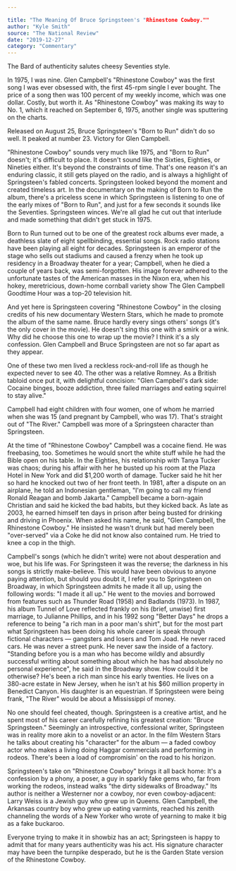 ```yaml
---

title: "The Meaning Of Bruce Springsteen's "Rhinestone Cowboy.""
author: "Kyle Smith"
source: "The National Review"
date: "2019-12-27"
category: "Commentary"
---
```


The Bard of authenticity salutes cheesy Seventies style.

In 1975, I was nine. Glen Campbell's "Rhinestone Cowboy" was the first song I was ever obsessed with, the first 45-rpm single I ever bought. The price of a song then was 100 percent of my weekly income, which was one dollar. Costly, but worth it. As "Rhinestone Cowboy" was making its way to No. 1, which it reached on September 6, 1975, another single was sputtering on the charts.

Released on August 25, Bruce Springsteen's "Born to Run" didn't do so well. It peaked at number 23. Victory for Glen Campbell.

"Rhinestone Cowboy" sounds very much like 1975, and "Born to Run" doesn't; it's difficult to place. It doesn't sound like the Sixties, Eighties, or Nineties either. It's beyond the constraints of time. That's one reason it's an enduring classic, it still gets played on the radio, and is always a highlight of Springsteen's fabled concerts. Springsteen looked beyond the moment and created timeless art. In the documentary on the making of Born to Run the album, there's a priceless scene in which Springsteen is listening to one of the early mixes of "Born to Run", and just for a few seconds it sounds like the Seventies. Springsteen winces. We're all glad he cut out that interlude and made something that didn't get stuck in 1975.

Born to Run turned out to be one of the greatest rock albums ever made, a deathless slate of eight spellbinding, essential songs. Rock radio stations have been playing all eight for decades. Springsteen is an emperor of the stage who sells out stadiums and caused a frenzy when he took up residency in a Broadway theater for a year; Campbell, when he died a couple of years back, was semi-forgotten. His image forever adhered to the unfortunate tastes of the American masses in the Nixon era, when his hokey, meretricious, down-home cornball variety show The Glen Campbell Goodtime Hour was a top-20 television hit.

And yet here is Springsteen covering "Rhinestone Cowboy" in the closing credits of his new documentary Western Stars, which he made to promote the album of the same name. Bruce hardly every sings others' songs (it's the only cover in the movie). He doesn't sing this one with a smirk or a wink. Why did he choose this one to wrap up the movie? I think it's a sly confession. Glen Campbell and Bruce Springsteen are not so far apart as they appear.

One of these two men lived a reckless rock-and-roll life as though he expected never to see 40. The other was a relative Romney. As a British tabloid once put it, with delightful concision: "Glen Campbell's dark side: Cocaine binges, booze addiction, three failed marriages and eating squirrel to stay alive."

Campbell had eight children with four women, one of whom he married when she was 15 (and pregnant by Campbell, who was 17). That's straight out of "The River." Campbell was more of a Springsteen character than Springsteen.

At the time of "Rhinestone Cowboy" Campbell was a cocaine fiend. He was freebasing, too. Sometimes he would snort the white stuff while he had the Bible open on his table. In the Eighties, his relationship with Tanya Tucker was chaos; during his affair with her he busted up his room at the Plaza Hotel in New York and did $1,200 worth of damage. Tucker said he hit her so hard he knocked out two of her front teeth. In 1981, after a dispute on an airplane, he told an Indonesian gentleman, "I'm going to call my friend Ronald Reagan and bomb Jakarta." Campbell became a born-again Christian and said he kicked the bad habits, but they kicked back. As late as 2003, he earned himself ten days in prison after being busted for drinking and driving in Phoenix. When asked his name, he said, "Glen Campbell, the Rhinestone Cowboy." He insisted he wasn't drunk but had merely been "over-served" via a Coke he did not know also contained rum. He tried to knee a cop in the thigh.

Campbell's songs (which he didn't write) were not about desperation and woe, but his life was. For Springsteen it was the reverse; the darkness in his songs is strictly make-believe. This would have been obvious to anyone paying attention, but should you doubt it, I refer you to Springsteen on Broadway, in which Springsteen admits he made it all up, using the following words: "I made it all up." He went to the movies and borrowed from features such as Thunder Road (1958) and Badlands (1973). In 1987, his album Tunnel of Love reflected frankly on his (brief, unwise) first marriage, to Julianne Phillips, and in his 1992 song "Better Days" he drops a reference to being "a rich man in a poor man's shirt", but for the most part what Springsteen has been doing his whole career is speak through fictional characters — gangsters and losers and Tom Joad. He never raced cars. He was never a street punk. He never saw the inside of a factory. "Standing before you is a man who has become wildly and absurdly successful writing about something about which he has had absolutely no personal experience", he said in the Broadway show. How could it be otherwise? He's been a rich man since his early twenties. He lives on a 380-acre estate in New Jersey, when he isn't at his $60 million property in Benedict Canyon. His daughter is an equestrian. If Springsteen were being frank, "The River" would be about a Mississippi of money.

No one should feel cheated, though. Springsteen is a creative artist, and he spent most of his career carefully refining his greatest creation: "Bruce Springsteen." Seemingly an introspective, confessional writer, Springsteen was in reality more akin to a novelist or an actor. In the film Western Stars he talks about creating his "character" for the album — a faded cowboy actor who makes a living doing Haggar commercials and performing in rodeos. There's been a load of compromisin' on the road to his horizon.

Springsteen's take on "Rhinestone Cowboy" brings it all back home: It's a confession by a phony, a poser, a guy in sparkly fake gems who, far from working the rodeos, instead walks "the dirty sidewalks of Broadway." Its author is neither a Westerner nor a cowboy, nor even cowboy-adjacent: Larry Weiss is a Jewish guy who grew up in Queens. Glen Campbell, the Arkansas country boy who grew up eating varmints, reached his zenith channeling the words of a New Yorker who wrote of yearning to make it big as a fake buckaroo.

Everyone trying to make it in showbiz has an act; Springsteen is happy to admit that for many years authenticity was his act. His signature character may have been the turnpike desperado, but he is the Garden State version of the Rhinestone Cowboy.
